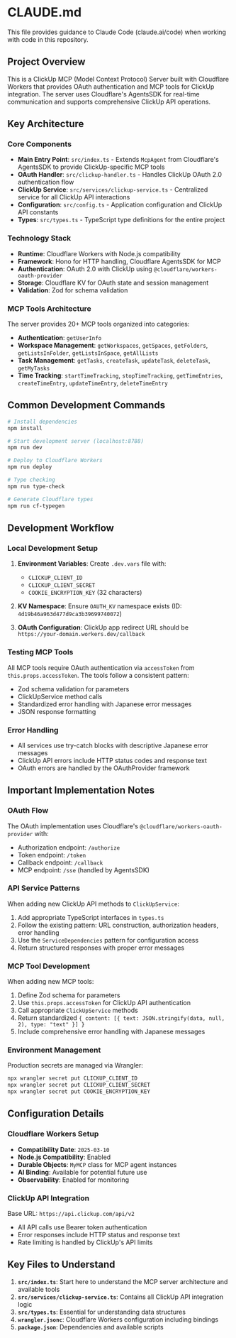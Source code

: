# CLAUDE.md

This file provides guidance to Claude Code (claude.ai/code) when working with code in this repository.

## Project Overview

This is a ClickUp MCP (Model Context Protocol) Server built with Cloudflare Workers that provides OAuth authentication and MCP tools for ClickUp integration. The server uses Cloudflare's AgentsSDK for real-time communication and supports comprehensive ClickUp API operations.

## Key Architecture

### Core Components

- **Main Entry Point**: `src/index.ts` - Extends `McpAgent` from Cloudflare's AgentsSDK to provide ClickUp-specific MCP tools
- **OAuth Handler**: `src/clickup-handler.ts` - Handles ClickUp OAuth 2.0 authentication flow
- **ClickUp Service**: `src/services/clickup-service.ts` - Centralized service for all ClickUp API interactions
- **Configuration**: `src/config.ts` - Application configuration and ClickUp API constants
- **Types**: `src/types.ts` - TypeScript type definitions for the entire project

### Technology Stack

- **Runtime**: Cloudflare Workers with Node.js compatibility
- **Framework**: Hono for HTTP handling, Cloudflare AgentsSDK for MCP
- **Authentication**: OAuth 2.0 with ClickUp using `@cloudflare/workers-oauth-provider`
- **Storage**: Cloudflare KV for OAuth state and session management
- **Validation**: Zod for schema validation

### MCP Tools Architecture

The server provides 20+ MCP tools organized into categories:
- **Authentication**: `getUserInfo`
- **Workspace Management**: `getWorkspaces`, `getSpaces`, `getFolders`, `getListsInFolder`, `getListsInSpace`, `getAllLists`
- **Task Management**: `getTasks`, `createTask`, `updateTask`, `deleteTask`, `getMyTasks`
- **Time Tracking**: `startTimeTracking`, `stopTimeTracking`, `getTimeEntries`, `createTimeEntry`, `updateTimeEntry`, `deleteTimeEntry`

## Common Development Commands

```bash
# Install dependencies
npm install

# Start development server (localhost:8788)
npm run dev

# Deploy to Cloudflare Workers
npm run deploy

# Type checking
npm run type-check

# Generate Cloudflare types
npm run cf-typegen
```

## Development Workflow

### Local Development Setup

1. **Environment Variables**: Create `.dev.vars` file with:
   - `CLICKUP_CLIENT_ID`
   - `CLICKUP_CLIENT_SECRET`
   - `COOKIE_ENCRYPTION_KEY` (32 characters)

2. **KV Namespace**: Ensure `OAUTH_KV` namespace exists (ID: `4d19b46a963d477d9ca3b39699740072`)

3. **OAuth Configuration**: ClickUp app redirect URL should be `https://your-domain.workers.dev/callback`

### Testing MCP Tools

All MCP tools require OAuth authentication via `accessToken` from `this.props.accessToken`. The tools follow a consistent pattern:
- Zod schema validation for parameters
- ClickUpService method calls
- Standardized error handling with Japanese error messages
- JSON response formatting

### Error Handling

- All services use try-catch blocks with descriptive Japanese error messages
- ClickUp API errors include HTTP status codes and response text
- OAuth errors are handled by the OAuthProvider framework

## Important Implementation Notes

### OAuth Flow

The OAuth implementation uses Cloudflare's `@cloudflare/workers-oauth-provider` with:
- Authorization endpoint: `/authorize`
- Token endpoint: `/token`
- Callback endpoint: `/callback`
- MCP endpoint: `/sse` (handled by AgentsSDK)

### API Service Patterns

When adding new ClickUp API methods to `ClickUpService`:
1. Add appropriate TypeScript interfaces in `types.ts`
2. Follow the existing pattern: URL construction, authorization headers, error handling
3. Use the `ServiceDependencies` pattern for configuration access
4. Return structured responses with proper error messages

### MCP Tool Development

When adding new MCP tools:
1. Define Zod schema for parameters
2. Use `this.props.accessToken` for ClickUp API authentication
3. Call appropriate `ClickUpService` methods
4. Return standardized `{ content: [{ text: JSON.stringify(data, null, 2), type: "text" }] }`
5. Include comprehensive error handling with Japanese messages

### Environment Management

Production secrets are managed via Wrangler:
```bash
npx wrangler secret put CLICKUP_CLIENT_ID
npx wrangler secret put CLICKUP_CLIENT_SECRET
npx wrangler secret put COOKIE_ENCRYPTION_KEY
```

## Configuration Details

### Cloudflare Workers Setup

- **Compatibility Date**: `2025-03-10`
- **Node.js Compatibility**: Enabled
- **Durable Objects**: `MyMCP` class for MCP agent instances
- **AI Binding**: Available for potential future use
- **Observability**: Enabled for monitoring

### ClickUp API Integration

Base URL: `https://api.clickup.com/api/v2`
- All API calls use Bearer token authentication
- Error responses include HTTP status and response text
- Rate limiting is handled by ClickUp's API limits

## Key Files to Understand

1. **`src/index.ts`**: Start here to understand the MCP server architecture and available tools
2. **`src/services/clickup-service.ts`**: Contains all ClickUp API integration logic
3. **`src/types.ts`**: Essential for understanding data structures
4. **`wrangler.jsonc`**: Cloudflare Workers configuration including bindings
5. **`package.json`**: Dependencies and available scripts
